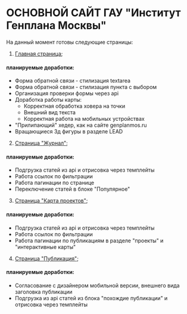# ОСНОВНОЙ САЙТ ГАУ "Институт Генплана Москвы"

На данный момент готовы следующие страницы:
1. [Главная страница](index.html);
  #### планируемые доработки:
  * Форма обратной связи - стилизация textarea
  * Форма обратной связи - стилизация пункта с выбором 
  * Организация проверки формы через api
  * Доработка работы карты:
    - Корректная обработка ховера на точки
    - Внешний вид текста
    - Корректная работа на мобильных устройствах
  * "Прилипающий" хедер, как на сайте genplanmos.ru  
  * Вращающиеся 3д фигуры в разделе LEAD

2. [Страница "Журнал"](./pages/journal/);
  #### планируемые доработки:
  * Подгрузка статей из api и отрисовка через темплейты
  * Работа ссылок по фильтрации
  * Работа пагинации по странице
  * Переключение статей в блоке "Популярное"

  3. [Страница "Карта проектов"](./pages/cities/);
  #### планируемые доработки:
  * Подгрузка статей из api и отрисовка через темплейты
  * Работа ссылок по фильтрации
  * Работа пагинации по публикациям в разделе "проекты" и "интерактивные карты"

  4. [Страница "Публикация"](./pages/publication/);
  #### планируемые доработки:
  * Согласование с дизайнером мобильной версии, внешнего вида заголовка публикации
  * Подгрузка из api статей из блока "похождие публикации" и отрисовка через темплейты
  
